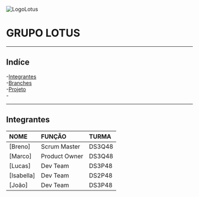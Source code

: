 ![LogoLotus](https://github.com/BrenoGramacho/PIM2024DOCS/assets/165579352/ade7424a-23d2-4c09-a780-6125ba12a537)

# GRUPO LOTUS

***

## Indíce

-[Integrantes](##integrantes)  
-[Branches]()  
-[Projeto]()  
-[]()  

***

## Integrantes

NOME  |  FUNÇÃO  |  TURMA
:---  |   :---  |  :---  
[Breno]  |  Scrum Master  |  DS3Q48
[Marco]  |  Product Owner  |  DS3Q48
[Lucas]  |  Dev Team  |  DS3P48
[Isabella]  |  Dev Team  |  DS2P48
[João]  |  Dev Team  |  DS3P48
